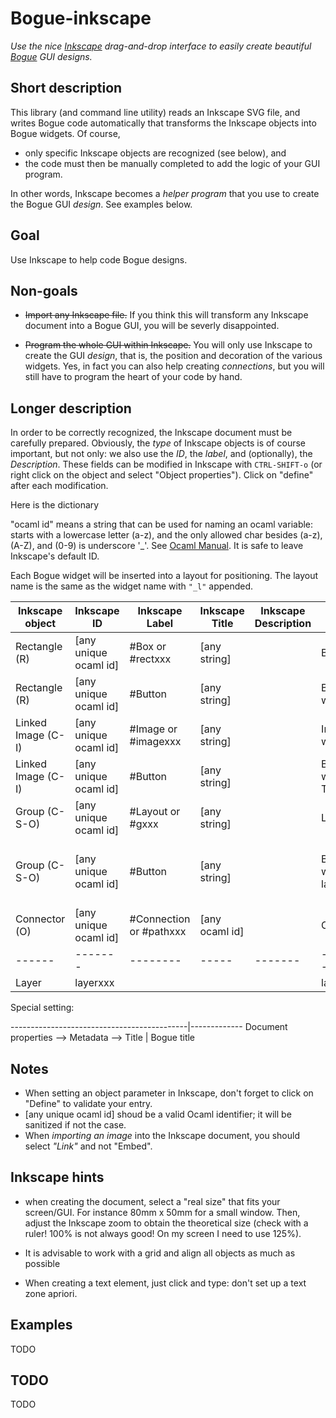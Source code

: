# Bogue-inkscape

_Use the nice [Inkscape](https://inkscape.org/) drag-and-drop interface to easily create
beautiful [Bogue](https://github.com/sanette/bogue) GUI designs._

## Short description

This library (and command line utility) reads an Inkscape SVG file,
and writes Bogue code automatically that transforms the Inkscape
objects into Bogue widgets. Of course,

+ only specific Inkscape objects are recognized (see below), and
+ the code must then be manually completed to add the logic of your GUI program.

In other words, Inkscape becomes a _helper program_ that you use to
create the Bogue GUI _design_. See examples below.

## Goal

Use Inkscape to help code Bogue designs.

## Non-goals

+ ~~Import any Inkscape file.~~ If you think this will transform any
  Inkscape document into a Bogue GUI, you will be severly
  disappointed.

+ ~~Program the whole GUI within Inkscape.~~ You will only use Inkscape to
  create the GUI _design_, that is, the position and decoration of the
  various widgets. Yes, in fact you can also help creating
  _connections_, but you will still have to program the heart of your
  code by hand.

## Longer description

In order to be correctly recognized, the Inkscape document must be
carefully prepared. Obviously, the *type* of Inkscape objects is of
course important, but not only: we also use the *ID*, the *label*, and
(optionally), the *Description*. These fields can be modified in
Inkscape with `CTRL-SHIFT-o` (or right click on the object and select
"Object properties"). Click on "define" after each modification.

Here is the dictionary

"ocaml id" means a string that can be used for naming an ocaml
variable: starts with a lowercase letter (a-z), and the only allowed
char besides (a-z), (A-Z), and (0-9) is underscore '_'.  See
[Ocaml Manual](https://v2.ocaml.org/manual/lex.html#sss:lex:identifiers).
It is safe to leave Inkscape's default ID.

Each Bogue widget will be inserted into a layout for positioning. The
layout name is the same as the widget name with `"_l"` appended.



| Inkscape object    | Inkscape ID           | Inkscape Label          | Inkscape Title | Inkscape Description | Bogue type                  | Bogue identifier | Bogue name          | Bogue parameters                       |
|--------------------|-----------------------|-------------------------|----------------|----------------------|-----------------------------|------------------|---------------------|----------------------------------------|
| Rectangle (R)      | [any unique ocaml id] | #Box or #rectxxx        | [any string]   |                      | Box widget                  | Inkscape ID      | Inkscape Title TODO |                                        |
| Rectangle (R)      | [any unique ocaml id] | #Button                 | [any string]   |                      | Button widget               | Inkscape ID      | Inkscape Title TODO | label = Inkscape Desc                  |
| Linked Image (C-I) | [any unique ocaml id] | #Image or #imagexxx     | [any string]   |                      | Image widget                | Inkscape ID      | Inkscape Title TODO |                                        |
| Linked Image (C-I) | [any unique ocaml id] | #Button                 | [any string]   |                      | Button widget TODO          | Inkscape ID      | Inkscape Title TODO |                                        |
| Group (C-S-O)      | [any unique ocaml id] | #Layout or #gxxx        | [any string]   |                      | Layout                      | Inkscape ID      | Inkscape Title      |                                        |
| Group (C-S-O)      | [any unique ocaml id] | #Button                 | [any string]   |                      | Button widget w/ label TODO | Inkscape ID      | Inkscape Title      | group should contain a rect and a text |
| Connector (O)      | [any unique ocaml id] | #Connection or #pathxxx | [any ocaml id] |                      | Connection                  | Inkscape ID      | N/A                 | action = Inkscape Title                |
|------|-------|--------|-----|-------|---------|-------|------|----------------|
| Layer              | layerxxx              |                         |                |                      | layer                       |                  |                     |                                        |



Special setting:


--------------------------------------------|-------------
 Document properties --> Metadata --> Title | Bogue title 


## Notes

+ When setting an object parameter in Inkscape, don't forget to click
  on "Define" to validate your entry.
+ [any unique ocaml id] shoud be a valid Ocaml identifier; it will be
  sanitized if not the case.
+ When *importing an image* into the Inkscape document, you should
  select *"Link"* and not "Embed".

## Inkscape hints

+ when creating the document, select a "real size" that fits your
  screen/GUI. For instance 80mm x 50mm for a small window.  Then,
  adjust the Inkscape zoom to obtain the theoretical size (check with
  a ruler! 100% is not always good! On my screen I need to use 125%).

+ It is advisable to work with a grid and align all objects as much as
  possible

+ When creating a text element, just click and type: don't set up a
  text zone apriori.


## Examples

TODO

## TODO

TODO
